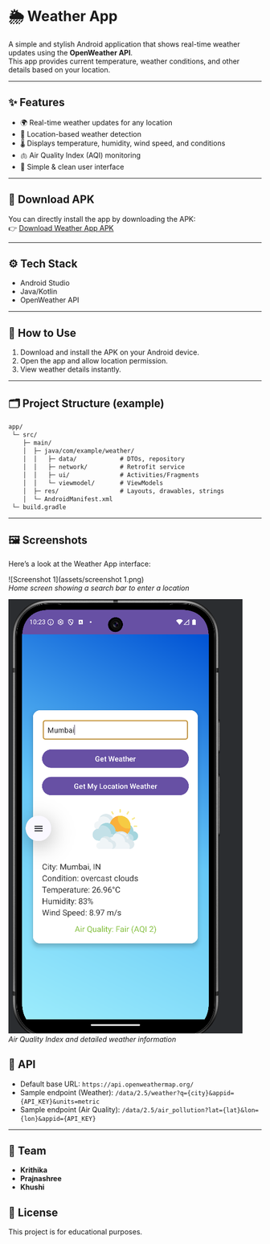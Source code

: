 # 🌦️ Weather App

A simple and stylish Android application that shows real-time weather updates using the **OpenWeather API**.  
This app provides current temperature, weather conditions, and other details based on your location.

---

## ✨ Features
- 🌍 Real-time weather updates for any location
- 📍 Location-based weather detection
- 🌡️ Displays temperature, humidity, wind speed, and conditions
- 🫁 Air Quality Index (AQI) monitoring
- 🎨 Simple & clean user interface

---

## 📲 Download APK
You can directly install the app by downloading the APK:  
👉 [Download Weather App APK](https://drive.google.com/file/d/1T2veTxZv4_sUkimTDnNyqmh_05cl8Hti/view?usp=sharing)

---

## ⚙️ Tech Stack
- Android Studio
- Java/Kotlin
- OpenWeather API

---

## 🚀 How to Use
1. Download and install the APK on your Android device.
2. Open the app and allow location permission.
3. View weather details instantly.

---
## 🗂️ Project Structure (example)

```
app/
 └─ src/
    ├─ main/
    │  ├─ java/com/example/weather/
    │  │   ├─ data/            # DTOs, repository
    │  │   ├─ network/         # Retrofit service
    │  │   ├─ ui/              # Activities/Fragments
    │  │   └─ viewmodel/       # ViewModels
    │  ├─ res/                 # Layouts, drawables, strings
    │  └─ AndroidManifest.xml
 └─ build.gradle
```

---
## 🖼️ Screenshots

Here’s a look at the Weather App interface:

![Screenshot 1](assets/screenshot 1.png)  
*Home screen showing a search bar to enter a location*

![Screenshot 2](assets/screenshot2.png)  
*Air Quality Index and detailed weather information*

## 🧪 API

* Default base URL: `https://api.openweathermap.org/`
* Sample endpoint (Weather): `/data/2.5/weather?q={city}&appid={API_KEY}&units=metric`
* Sample endpoint (Air Quality): `/data/2.5/air_pollution?lat={lat}&lon={lon}&appid={API_KEY}`
---

## 🤝 Team

* **Krithika** 
* **Prajnashree**
* **Khushi**



## 📝 License
This project is for educational purposes.
